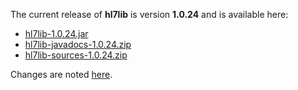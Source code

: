 The current release of **hl7lib** is version **1.0.24** and is available here:

  * [hl7lib-1.0.24.jar](https://s3.amazonaws.com/archie-public/hl7lib/hl7lib-1.0.24.jar)
  * [hl7lib-javadocs-1.0.24.zip](https://s3.amazonaws.com/archie-public/hl7lib/hl7lib-javadocs-1.0.24.zip)
  * [hl7lib-sources-1.0.24.zip](https://s3.amazonaws.com/archie-public/hl7lib/hl7lib-sources-1.0.24.zip)

Changes are noted [here](http://hl7lib.googlecode.com/svn/trunk/CHANGES.txt).